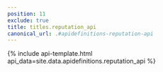 ```yaml
---
position: 11
exclude: true
title: titles.reputation_api
canonical_url: .#apidefinitions-reputation-api
---
```

{% include api-template.html api_data=site.data.apidefinitions.reputation_api %}
